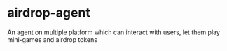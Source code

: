 # airdrop-agent
An agent on multiple platform which can interact with users, let them play mini-games and airdrop tokens
